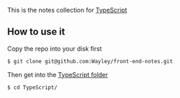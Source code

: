 This is the notes collection for [TypeScript]()

## How to use it

Copy the repo into your disk first

```bash
$ git clone git@github.com:Wayley/front-end-notes.git
```

Then get into the [TypeScript folder](https://github.com/Wayley/front-end-notes/tree/master/TypeScript)

```bash
$ cd TypeScript/
```
